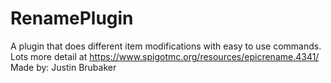 # RenamePlugin
A plugin that does different item modifications with easy to use commands.
Lots more detail at https://www.spigotmc.org/resources/epicrename.4341/       
Made by: Justin Brubaker
